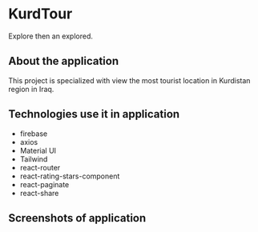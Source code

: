 # KurdTour

Explore then an explored.

## About the application

This project is specialized with view the most tourist location in Kurdistan region in Iraq.

## Technologies use it in application

- firebase
- axios
- Material UI
- Tailwind
- react-router
- react-rating-stars-component
- react-paginate
- react-share

## Screenshots of application
